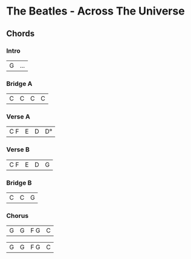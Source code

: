 The Beatles - Across The Universe
=================================

Chords
------

### Intro

|   |     |
|---|-----|
| G | ... |

### Bridge A

|   |   |   |   |
|---|---|---|---|
| C | C | C | C |

### Verse A

|     |     |     |     |
|-----|-----|-----|-----|
| C F | E   | D   | Dᵒ  |

### Verse B

|     |     |     |     |
|-----|-----|-----|-----|
| C F | E   | D   | G   |

### Bridge B

|   |   |   |
|---|---|---|
| C | C | G |

### Chorus

|     |     |     |     |
|-----|-----|-----|-----|
| G   | G   | F G | C   |

|     |     |     |     |
|-----|-----|-----|-----|
| G   | G   | F G | C   |
